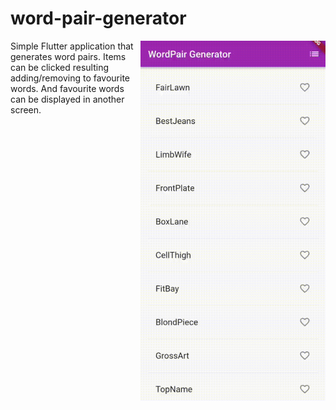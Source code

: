 # word-pair-generator

<img align="right" width="296" height="576"  src="https://github.com/raheemadamboev/word-pair-generator/blob/master/banner.gif" />

Simple Flutter application that generates word pairs. Items can be clicked resulting adding/removing to favourite words. And favourite words can be displayed in another screen.
